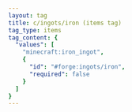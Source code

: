 ```yaml
---
layout: tag
title: c/ingots/iron (items tag)
tag_type: items
tag_content: {
  "values": [
    "minecraft:iron_ingot",
    {
      "id": "#forge:ingots/iron",
      "required": false
    }
  ]
}
---
```

